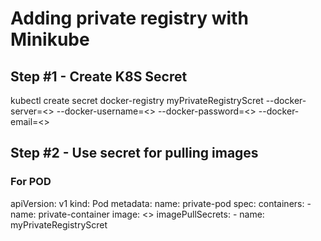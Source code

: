 # Adding private registry with Minikube
## Step #1 - Create K8S Secret
kubectl create secret docker-registry myPrivateRegistryScret --docker-server=<<your-registry-server>> --docker-username=<<your-username>> --docker-password=<<your-password>> --docker-email=<<your-email>>
  
## Step #2 - Use secret for pulling images

### For POD
  apiVersion: v1
  kind: Pod
  metadata:
    name: private-pod
  spec:
    containers:
    - name: private-container
      image: <<your-private-image>>
    imagePullSecrets:
    - name: myPrivateRegistryScret
